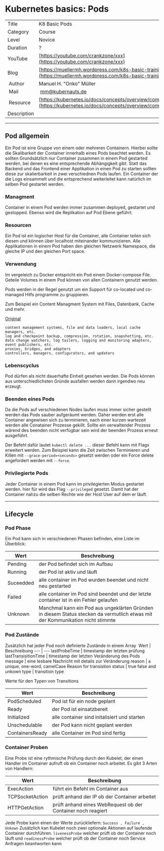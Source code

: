 # Kubernetes basics:  Pods

|||
|---|---|
| Title | K8 Basic Pods |
| Category | Course |
| Level | Novice |
| Duration | ? |
| YouTube | [https://youtube.com/crankzone/xxx](https://youtube.com/crankzone/xxx) |
| Blog | [https://muellermh.wordpress.com/k8s-basic-training-etcd](https://muellermh.wordpress.com/k8s-basic-training-etcd)  |
| Author | Manuel H. "Onko" Müller |
| Mail | mm@kubernauts.de |
| Resource | [https://kubernetes.io/docs/concepts/overview/components/](https://kubernetes.io/docs/concepts/overview/components/) |
| Description | |

---

## Pod allgemein

Ein Pod ist eine Gruppe von einem oder mehreren Containern. Hierbei sollte die Skalibarkeit der Container innerhalb eines Pods beachtet werden. Es sollten Grundsätzlich nur Container zusammen in einem Pod gestarted werden, bei denen es eine entsprechende Abhängigkeit gibt.
Statt das Backend und das Frontend einer Applikation in einen Pod zu starten sollten diese zur skalierbarkeit in zwei verschiednen Pods laufen. Ein Container der die Logs einsammelt und die entsprechend weiterleitet kann natürlich im selben Pod gestartet werden.

### Managment

Container in einem Pod werden immer zusammen deployed, gestartet und gestopped. Ebenso wird die Replikation auf Pod Ebene geführt.

### Resourcen

Ein Pod ist ein logischer Host für die Container, alle Container teilen sich diesen und können über localhost miteinander kommunizieren. Alle Applikationen in einem Pod haben den gleichen Netzwerk Namespace, die gleiche IP und den gleichen Port space.

### Verwendung

Im vergeleich zu Docker entspricht ein Pod einem Docker-compose File. Geteile Volumes in einem Pod können von allen Containern genutzt werden.

Pods werden in der Regel genutzt um ein Support für co-located und co-managed Hilfs programme zu gruppieren.

Zum Beispiel ein Content Managment System mit Files, Datenbank, Cache und mehr.

[Original](https://kubernetes.io/docs/concepts/workloads/pods/pod/)

```text
content management systems, file and data loaders, local cache managers, etc.
log and checkpoint backup, compression, rotation, snapshotting, etc.
data change watchers, log tailers, logging and monitoring adapters, event publishers, etc.
proxies, bridges, and adapters
controllers, managers, configurators, and updaters
```

### Lebenscyclus

Pod dürfen als nicht dauerhafte Einheit gesehen werden. Die Pods können aus unterschiedlichsten Gründe ausfallen werden dann irgendwo neu erzeugt.

### Beenden eines Pods

Da die Pods auf verschiedenen Nodes laufen muss immer sicher gestellt werden das Pods sauber aufgeräumt werden. Daher werden erst alle Container angewisen sich zu terminieren, nach einer kurzen wartezeit werden alle Conatainer Prozesse gekillt. Sollte ein verwaltender Prozess wärend des beenden nicht verfügbar sein wird der beenden Prozess erneut ausgeführt.

Der Befehl dafür lautet `kubectl delete ...` dieser Befehl kann mit Flags erweitert werden. Zum Beispiel kann die Zeit zwischen Terminieren und Killen mit `--grace-period=<seconds>` gesetzt werden oder ein Force delete angefordert werden mit `--force`.

### Privilegierte Pods

Jeder Container in einem Pod kann im privilegierten Modus gestartet werden. hier für wird das Flag `--privileged` gesetzt. Damit hat der Container nahzu die selben Rechte wie der Host User auf dem er läuft.

---

## Lifecycle

### Pod Phase

Ein Pod kann sich in verschiedenen Phasen befinden, eine Liste im Überblick:

Wert | Beschreibung
--- | ---
Pending | der Pod befindet sich im Aufbau
Running | der Pod ist aktiv und läuft
Suceedded | alle container im Pod wurden beendet und nicht neu gestarted
Failed | alle container im Pod sind beendet und der letzte container ist in ein Fehler gelaufen
Unknown | Manchmal kann ein Pod aus ungeklärten Gründen in diesem Status stecken da vermutlich etwas mit der Kommunikation nicht stimmte

### Pod Zustände

Zusätzlich hat jeder Pod noch definierte Zustände in einem Array
 Wert | Beschreibung
 --- | ---
lastProbeTime | timestamp der letzten prüfung
lastTransisitionTime | timestamp der letzten Veränderung des Pods
message | eine lesbare Nachricht mit details zur Veränderung
reason | a unique, one-word, camelCase Reason for transistion
status | true false and unkown
type | transition type

Werte für den Typen von Transitions

Wert | Beschreibung
--- | ---
PodScheduled | Pod ist für ein node geplant
Ready | der Pod ist einsatzbereit
Initialized | alle container sind initalisiert und starten
Unschedulable | der Pod kann nicht geplant werden
ContainersReady | alle Container im Pod sind fertig

### Container Proben

Eine Probe ist eine rythmische Prüfung durch den Kubelet, der einen Handler im Container aufruft ob ein Container noch arbeitet. Es gibt 3 Arten von Handlern:

Wert | Beschreibung
--- | ---
ExecAction | führt ein Befehl im Container aus
TCPSocketAction | prüft anhand der IP ob der Container arbeitet
HTTPGetAction | prüft anhand eines WebRequest ob der Container noch reagiert

Jede Probe kann einen der Werte zurückliefern: `Success , Failure , Unkown`
Zusätzlich kan Kubelet noch zwei optionale Aktionen auf laufende Container durchführen.
`livenessProbe` welcher prüft ob der Container noch läuft und `readinessProbe` welcher prüft ob der Container noch Service Anfragen beantworten kann